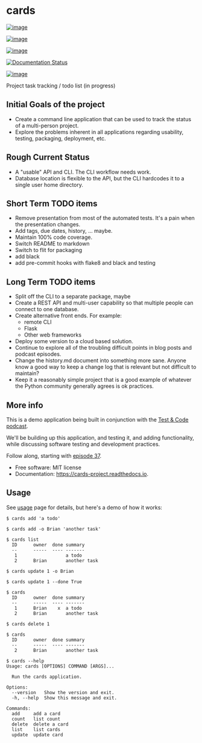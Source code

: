 cards
=====

[![image](https://img.shields.io/pypi/v/cards.svg)](https://pypi.python.org/pypi/cards)

[![image](https://img.shields.io/travis/okken/cards.svg)](https://travis-ci.org/okken/cards)

[![image](https://ci.appveyor.com/api/projects/status/hk18x9ovqv3d7kpw?svg=true)](https://ci.appveyor.com/project/okken/cards)

[![Documentation Status](https://readthedocs.org/projects/cards-project/badge/?version=latest)](https://cards-project.readthedocs.io/en/latest/?badge=latest)

[![image](https://codecov.io/gh/okken/cards/branch/master/graph/badge.svg)](https://codecov.io/gh/okken/cards)

Project task tracking / todo list (in progress)

Initial Goals of the project
----------------------------

-   Create a command line application that can be used to track the
    status of a multi-person project.
-   Explore the problems inherent in all applications regarding
    usability, testing, packaging, deployment, etc.

Rough Current Status
--------------------

-   A \"usable\" API and CLI. The CLI workflow needs work.
-   Database location is flexible to the API, but the CLI hardcodes it
    to a single user home directory.

Short Term TODO items
---------------------

-   Remove presentation from most of the automated tests. It\'s a pain
    when the presentation changes.
-   Add tags, due dates, history, \... maybe.
-   Maintain 100% code coverage.
-   Switch README to markdown
-   Switch to flit for packaging
-   add black
-   add pre-commit hooks with flake8 and black and testing

Long Term TODO items
--------------------

-   Split off the CLI to a separate package, maybe
-   Create a REST API and multi-user capability so that multiple people
    can connect to one database.
-   Create alternative front ends. For example:
    -   remote CLI
    -   Flask
    -   Other web frameworks
-   Deploy some version to a cloud based solution.
-   Continue to explore all of the troubling difficult points in blog
    posts and podcast episodes.
-   Change the history.md document into something more sane. Anyone know
    a good way to keep a change log that is relevant but not difficult
    to maintain?
-   Keep it a reasonably simple project that is a good example of
    whatever the Python community generally agrees is ok practices.

More info
---------

This is a demo application being built in conjunction with the [Test &
Code podcast](http://testandcode.com).

We\'ll be building up this application, and testing it, and adding
functionality, while discussing software testing and development
practices.

Follow along, starting with [episode 37](http://testandcode.com/37).

-   Free software: MIT license
-   Documentation: <https://cards-project.readthedocs.io>.

Usage
-----

See [usage](https://cards-project.readthedocs.io/en/latest/usage/) page
for details, but here\'s a demo of how it works:

    $ cards add 'a todo'

    $ cards add -o Brian 'another task'

    $ cards list
      ID      owner  done summary
      --      -----  ---- -------
       1                  a todo
       2      Brian       another task

    $ cards update 1 -o Brian

    $ cards update 1 --done True

    $ cards
      ID      owner  done summary
      --      -----  ---- -------
       1      Brian    x  a todo
       2      Brian       another task

    $ cards delete 1

    $ cards
      ID      owner  done summary
      --      -----  ---- -------
       2      Brian       another task

    $ cards --help
    Usage: cards [OPTIONS] COMMAND [ARGS]...

      Run the cards application.

    Options:
      --version   Show the version and exit.
      -h, --help  Show this message and exit.

    Commands:
      add     add a card
      count   list count
      delete  delete a card
      list    list cards
      update  update card
